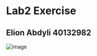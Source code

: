 # Lab2 Exercise
## Elion Abdyli 40132982

![image](https://github.com/user-attachments/assets/59fbaa71-208c-4900-b5dd-26a8c546cfe0)
